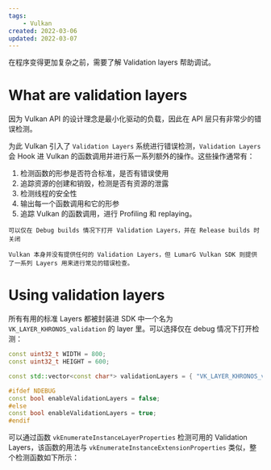 ```yaml
---
tags:
    - Vulkan
created: 2022-03-06
updated: 2022-03-07
---
```


在程序变得更加复杂之前，需要了解 Validation layers 帮助调试。

# What are validation layers

因为 Vulkan API 的设计理念是最小化驱动的负载，因此在 API 层只有非常少的错误检测。

为此 Vulkan 引入了 `Validation Layers` 系统进行错误检测，`Validation Layers` 会 Hook 进 Vulkan 的函数调用并进行系一系列额外的操作。这些操作通常有：
1. 检测函数的形参是否符合标准，是否有错误使用
2. 追踪资源的创建和销毁，检测是否有资源的泄露
3. 检测线程的安全性
4. 输出每一个函数调用和它的形参
5. 追踪 Vulkan 的函数调用，进行 Profiling 和 replaying。

```ad-note
可以仅在 Debug builds 情况下打开 Validation Layers，并在 Release builds 时关闭
```

```ad-note
Vulkan 本身并没有提供任何的 Validation Layers，但 LumarG Vulkan SDK 则提供了一系列 Layers 用来进行常见的错误检查。
```

# Using validation layers

所有有用的标准 Layers 都被封装进 SDK 中一个名为 `VK_LAYER_KHRONOS_validation` 的 layer 里。可以选择仅在 debug 情况下打开检测：
```cpp
const uint32_t WIDTH = 800;
const uint32_t HEIGHT = 600;

const std::vector<const char*> validationLayers = { "VK_LAYER_KHRONOS_validation" };

#ifdef NDEBUG
const bool enableValidationLayers = false;
#else
const bool enableValidationLayers = true;
#endif
```

可以通过函数 `vkEnumerateInstanceLayerProperties` 检测可用的 Validation Layers，该函数的用法与 `vkEnumerateInstanceExtensionProperties` 类似，整个检测函数如下所示：